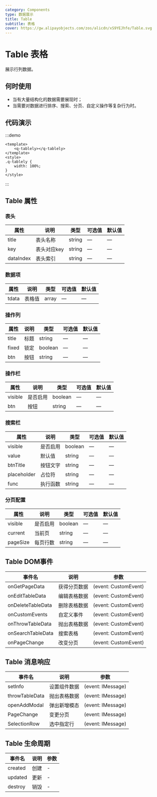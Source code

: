 ```yaml
---
category: Components
type: 数据展示
title: Table
subtitle: 表格
cover: https://gw.alipayobjects.com/zos/alicdn/xS9YEJhfe/Table.svg
---
```


<script lang="ts" setup>
import { onMounted } from "vue";
onMounted(()=>{
	import("@zzjz/v-component/dist2/assets/q-tablely.js");
}) 
</script>

# Table 表格

展示行列数据。

## 何时使用

- 当有大量结构化的数据需要展现时；
- 当需要对数据进行排序、搜索、分页、自定义操作等复杂行为时。

## 代码演示

:::demo

```vue
<template>
	<q-tablely></q-tablely>
</template>
<style>
.q-tablely {
	width: 100%;
}
</style>
```

:::

## Table 属性

### 表头

| 属性         | 说明                                       | 类型    | 可选值          | 默认值 |
| ------------ | ------------------------------------------ | ------- | --------------- | ------ |
| title        | 表头名称                                    | string  | —               | —      |
| key          | 表头对应key                                 | string  | —               | —      |
| dataIndex    | 表头索引                                    | string  | —               | —      |

### 数据项

| 属性         | 说明                                       | 类型    | 可选值          | 默认值 |
| ------------ | ------------------------------------------ | ------- | --------------- | ------ |
| tdata        | 表格值                                    | array  | —               | —      |

### 操作列

| 属性         | 说明                                       | 类型    | 可选值          | 默认值 |
| ------------ | ------------------------------------------ | ------- | --------------- | ------ |
| title        | 标题                                    | string  | —               | —      |
| fixed        | 锁定                                    | boolean  | —               | —      |
| btn          | 按钮                                    | string  | —               | —      |

### 操作栏

| 属性         | 说明                                       | 类型    | 可选值          | 默认值 |
| ------------ | ------------------------------------------ | ------- | --------------- | ------ |
| visible      | 是否启用                                    | boolean  | —               | —      |
| btn          | 按钮                                        | string  | —               | —      |

### 搜索栏

| 属性         | 说明                                       | 类型    | 可选值          | 默认值 |
| ------------ | ------------------------------------------ | ------- | --------------- | ------ |
| visible      | 是否启用                                    | boolean  | —               | —      |
| value        | 默认值                                      | string  | —               | —      |
| btnTitle     | 按钮文字                                    | string  | —               | —      |
| placeholder  | 占位符                                      | string  | —               | —      |
| func         | 执行函数                                    | string  | —               | —      |

### 分页配置

| 属性         | 说明                                       | 类型    | 可选值          | 默认值 |
| ------------ | ------------------------------------------ | ------- | --------------- | ------ |
| visible      | 是否启用                                    | boolean  | —               | —      |
| current      | 当前页                                      | string  | —               | —      |
| pageSize     | 每页行数                                    | string  | —               | —      |


## Table DOM事件
| 事件名       | 说明                                                     | 参数                 |
| ------------ | -------------------------------------------------------- | -------------------- |
| onGetPageData     | 获得分页数据                                                    | (event: CustomEvent) |
| onEditTableData     | 编辑表格数据                                                     | (event: CustomEvent) |
| onDeleteTableData     | 删除表格数据                                                     | (event: CustomEvent) |
| onCustomEvents     | 自定义事件                                                     | (event: CustomEvent) |
| onThrowTableData     | 抛出表格数据                                                     | (event: CustomEvent) |
| onSearchTableData     | 搜索表格                                                     | (event: CustomEvent) |
| onPageChange     | 改变分页                                                     | (event: CustomEvent) |

## Table 消息响应
| 事件名       | 说明                                                     | 参数                 |
| ------------ | -------------------------------------------------------- | -------------------- |
| setInfo      | 设置组件数据                                              | (event: IMessage) |
| throwTableData   | 抛出表格数据                                              | (event: IMessage) |
| openAddModal    | 弹出新增模态                                              | (event: IMessage)      |
| PageChange    | 变更分页                                              | (event: IMessage)      |
| SelectionRow    | 选中指定行                                              | (event: IMessage)      |

## Table 生命周期
| 事件名       | 说明                                                     | 参数                 |
| ------------ | -------------------------------------------------------- | -------------------- |
| created      | 创建                                                     | - |
| updated      | 更新                                                     | - |
| destroy      | 销毁                                                     | - |